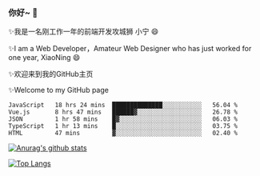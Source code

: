 ### 你好~  👋

✨我是一名刚工作一年的前端开发攻城狮 小宁 😄

✨I am a Web Developer，Amateur Web Designer who has just worked for one year, XiaoNing 😄

✨欢迎来到我的GitHub主页

✨Welcome to my GitHub page
<!--
**7148505/7148505** is a ✨ _special_ ✨ repository because its `README.md` (this file) appears on your GitHub profile.

Here are some ideas to get you started:

- 🔭 I’m currently working on ...
- 🌱 I’m currently learning ...
- 👯 I’m looking to collaborate on ...
- 🤔 I’m looking for help with ...
- 💬 Ask me about ...
- 📫 How to reach me: ...
- 😄 Pronouns: ...
- ⚡ Fun fact: ...
-->

<!--START_SECTION:waka-->
```text
JavaScript   18 hrs 24 mins  ██████████████░░░░░░░░░░░   56.04 % 
Vue.js       8 hrs 47 mins   ██████▓░░░░░░░░░░░░░░░░░░   26.78 % 
JSON         1 hr 58 mins    █▓░░░░░░░░░░░░░░░░░░░░░░░   06.03 % 
TypeScript   1 hr 13 mins    █░░░░░░░░░░░░░░░░░░░░░░░░   03.75 % 
HTML         47 mins         ▓░░░░░░░░░░░░░░░░░░░░░░░░   02.40 % 
```
<!--END_SECTION:waka-->

[![Anurag's github stats](https://github-readme-stats.vercel.app/api?username=littleCareless)](https://github.com/anuraghazra/github-readme-stats)

[![Top Langs](https://github-readme-stats.vercel.app/api/top-langs/?username=littleCareless&layout=compact)](https://github.com/anuraghazra/github-readme-stats)
